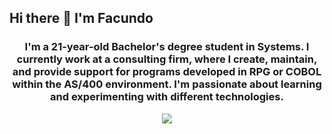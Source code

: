 ## Hi there 👋 I'm Facundo
<h3 align="center">I'm a 21-year-old Bachelor's degree student in Systems. I currently work at a consulting firm, where I create, maintain, and provide support for programs developed in RPG or COBOL within the AS/400 environment. I'm passionate about learning and experimenting with different technologies.</h3>
<p align="center">
  <a href="https://skillicons.dev">
    <img src="https://skillicons.dev/icons?i=java,spring,c,cs,mysql,mongodb,php,html,css,net,docker" />
 </a>
</p>
<!--
**LorenteFacundo/LorenteFacundo** is a ✨ _special_ ✨ repository because its `README.md` (this file) appears on your GitHub profile.

Here are some ideas to get you started:

- 🔭 I’m currently working on ...
- 🌱 I’m currently learning ...
- 👯 I’m looking to collaborate on ...
- 🤔 I’m looking for help with ...
- 💬 Ask me about ...
- 📫 How to reach me: ...
- 😄 Pronouns: ...
- ⚡ Fun fact: ...
-->
